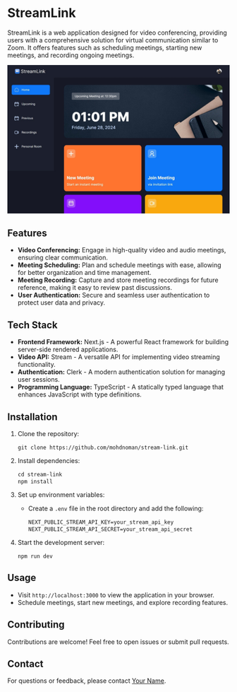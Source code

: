 # StreamLink

StreamLink is a web application designed for video conferencing, providing users with a comprehensive solution for virtual communication similar to Zoom. It offers features such as scheduling meetings, starting new meetings, and recording ongoing meetings.

![StreamLink Demo](https://github.com/mohdnoman/StreamLink/blob/main/public/images/StreamLink.jpeg)

## Features

- **Video Conferencing:** Engage in high-quality video and audio meetings, ensuring clear communication.
- **Meeting Scheduling:** Plan and schedule meetings with ease, allowing for better organization and time management.
- **Meeting Recording:** Capture and store meeting recordings for future reference, making it easy to review past discussions.
- **User Authentication:** Secure and seamless user authentication to protect user data and privacy.

## Tech Stack

- **Frontend Framework:** Next.js - A powerful React framework for building server-side rendered applications.
- **Video API:** Stream - A versatile API for implementing video streaming functionality.
- **Authentication:** Clerk - A modern authentication solution for managing user sessions.
- **Programming Language:** TypeScript - A statically typed language that enhances JavaScript with type definitions.

## Installation

1. Clone the repository:
   ```
   git clone https://github.com/mohdnoman/stream-link.git
   ```
   
2. Install dependencies:
   ```
   cd stream-link
   npm install
   ```
   
3. Set up environment variables:
   - Create a `.env` file in the root directory and add the following:
     ```
     NEXT_PUBLIC_STREAM_API_KEY=your_stream_api_key
     NEXT_PUBLIC_STREAM_API_SECRET=your_stream_api_secret
     ```
   
4. Start the development server:
   ```
   npm run dev
   ```

## Usage

- Visit `http://localhost:3000` to view the application in your browser.
- Schedule meetings, start new meetings, and explore recording features.

## Contributing

Contributions are welcome! Feel free to open issues or submit pull requests.

## Contact

For questions or feedback, please contact [Your Name](mailto:mohdnoman2751@gmail.com).
